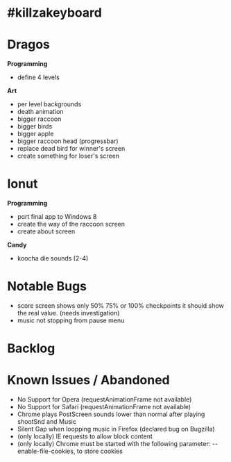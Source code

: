 #killzakeyboard
==============

Dragos
======

**Programming**
- define 4 levels

**Art**
- per level backgrounds
- death animation
- bigger raccoon
- bigger birds
- bigger apple
- bigger raccoon head (progressbar)
- replace dead bird for winner's screen
- create something for loser's screen

Ionut
=====

**Programming**
- port final app to Windows 8
- create the way of the raccoon screen
- create about screen

**Candy**
- koocha die sounds (2-4)

Notable Bugs
=====
- score screen shows only 50% 75% or 100% checkpoints it should show the real value. (needs investigation)
- music not stopping from pause menu

Backlog
=====

Known Issues / Abandoned
=====
- No Support for Opera (requestAnimationFrame not available)
- No Support for Safari (requestAnimationFrame not available)
- Chrome plays PostScreen sounds lower than normal after playing shootSnd and Music
- Silent Gap when loopping music in Firefox (declared bug on Bugzilla)
- (only locally) IE requests to allow block content
- (only locally) Chrome must be started with the following parameter: --enable-file-cookies, to store cookies
